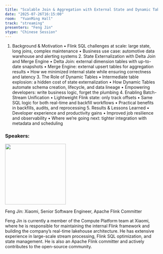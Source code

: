 ```yaml
---
title: "Scalable Join & Aggregation with External State and Dynamic Tables"
date: "2025-07-26T16:15:00"
room:  "YuanMing Hall"
track: "streaming"
presenters: "Feng Jin"
stype: "Chinese Session"
---
```


1.	Background & Motivation
	•	Flink SQL challenges at scale: large state, long joins, complex maintenance
	•	Business use case: automotive data warehouse and alerting systems
	2.	State Externalization with Delta Join and Merge Engine
	•	Delta Join: external dimension tables with up-to-date snapshots
	•	Merge Engine: external upsert tables for aggregation results
	•	How we minimized internal state while ensuring correctness and latency
	3.	The Role of Dynamic Tables
	•	Intermediate table explosion: a hidden cost of state externalization
	•	How Dynamic Tables automate schema creation, lifecycle, and data lineage
	•	Empowering developers: write business logic, forget the plumbing
	4.	Enabling Batch-Stream Unification
	•	Lightweight Flink state: only track offsets
	•	Same SQL logic for both real-time and backfill workflows
	•	Practical benefits in backfills, audits, and reprocessing
	5.	Results & Lessons Learned
	•	Developer experience and productivity gains
	•	Improved job resilience and observability
	•	Where we’re going next: tighter integration with metadata and scheduling

### Speakers:


<img src="https://sessionize.com/image/849a-400o400o1-JY6LVQLecrGWcQHMZZkw7V.jpg" width="200" /><br/>

Feng Jin: Xiaomi, Senior Software Engineer, Apache Flink Committer

Feng Jin is currently a member of the Compute Platform team at Xiaomi, where he is responsible for maintaining the internal Flink framework and building the company’s real-time lakehouse architecture. He has extensive experience in large-scale stream processing, Flink SQL optimization, and state management. He is also an Apache Flink committer and actively contributes to the open-source community.